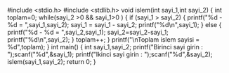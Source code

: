 #include <stdio.h>
#include <stdlib.h>
void islem(int sayi_1,int sayi_2)
{
    int toplam=0;
    while(sayi_2 >0 && sayi_1>0 )
        {
            if (sayi_1 > sayi_2)
            {
                printf("%d - %d = ",sayi_1,sayi_2);
                sayi_1 = sayi_1 - sayi_2;
                printf("%d\n",sayi_1);
            }
            else
            {
                printf("%d - %d = ",sayi_2,sayi_1);
                sayi_2=sayi_2-sayi_1;
                printf("%d\n",sayi_2);
            }
            toplam++;
        }
        printf("\nToplam islem sayisi = %d",toplam);
}
int main()
{
    int sayi_1,sayi_2;
    printf("Birinci sayi girin : ");scanf("%d",&sayi_1);
    printf("Ikinci sayi girin : ");scanf("%d",&sayi_2);
    islem(sayi_1,sayi_2);
    return 0;
}
